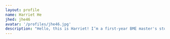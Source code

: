 ```yaml
---
layout: profile
name: Harriet He
jhed: jhe46
avatar: '/profiles/jhe46.jpg'
description: "Hello, this is Harriet! I’m a first-year BME master's student. Above are my friend’s cat (a Ragdoll on the left) and my cat, Ananas (a Maine Coon on the right). Ananas means 'pineapple' in French—he’s an 18lb cat who loves to eat and sleep. I am currently conducting bioinformatics and spatial transcriptomics research in both the Adamo Lab and Umapathi Lab, focusing on Myocarditis and OGT/OGA."
---
```

